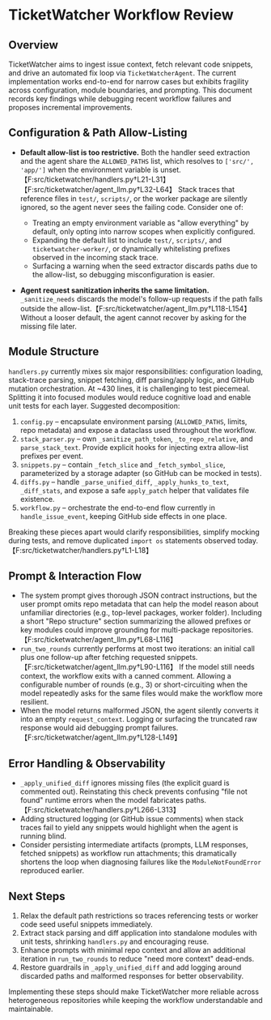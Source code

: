 # TicketWatcher Workflow Review

## Overview
TicketWatcher aims to ingest issue context, fetch relevant code snippets, and drive an automated fix loop via `TicketWatcherAgent`. The current implementation works end-to-end for narrow cases but exhibits fragility across configuration, module boundaries, and prompting. This document records key findings while debugging recent workflow failures and proposes incremental improvements.

## Configuration & Path Allow-Listing
* **Default allow-list is too restrictive.** Both the handler seed extraction and the agent share the `ALLOWED_PATHS` list, which resolves to `['src/', 'app/']` when the environment variable is unset.【F:src/ticketwatcher/handlers.py†L21-L31】【F:src/ticketwatcher/agent_llm.py†L32-L64】 Stack traces that reference files in `test/`, `scripts/`, or the worker package are silently ignored, so the agent never sees the failing code. Consider one of:
  * Treating an empty environment variable as "allow everything" by default, only opting into narrow scopes when explicitly configured.
  * Expanding the default list to include `test/`, `scripts/`, and `ticketwatcher-worker/`, or dynamically whitelisting prefixes observed in the incoming stack trace.
  * Surfacing a warning when the seed extractor discards paths due to the allow-list, so debugging misconfiguration is easier.

* **Agent request sanitization inherits the same limitation.** `_sanitize_needs` discards the model's follow-up requests if the path falls outside the allow-list.【F:src/ticketwatcher/agent_llm.py†L118-L154】 Without a looser default, the agent cannot recover by asking for the missing file later.

## Module Structure
`handlers.py` currently mixes six major responsibilities: configuration loading, stack-trace parsing, snippet fetching, diff parsing/apply logic, and GitHub mutation orchestration. At ~430 lines, it is challenging to test piecemeal. Splitting it into focused modules would reduce cognitive load and enable unit tests for each layer. Suggested decomposition:

1. `config.py` – encapsulate environment parsing (`ALLOWED_PATHS`, limits, repo metadata) and expose a dataclass used throughout the workflow.
2. `stack_parser.py` – own `_sanitize_path_token`, `_to_repo_relative`, and `parse_stack_text`. Provide explicit hooks for injecting extra allow-list prefixes per event.
3. `snippets.py` – contain `_fetch_slice` and `_fetch_symbol_slice`, parameterized by a storage adapter (so GitHub can be mocked in tests).
4. `diffs.py` – handle `_parse_unified_diff`, `_apply_hunks_to_text`, `_diff_stats`, and expose a safe `apply_patch` helper that validates file existence.
5. `workflow.py` – orchestrate the end-to-end flow currently in `handle_issue_event`, keeping GitHub side effects in one place.

Breaking these pieces apart would clarify responsibilities, simplify mocking during tests, and remove duplicated `import os` statements observed today.【F:src/ticketwatcher/handlers.py†L1-L18】

## Prompt & Interaction Flow
* The system prompt gives thorough JSON contract instructions, but the user prompt omits repo metadata that can help the model reason about unfamiliar directories (e.g., top-level packages, worker folder). Including a short "Repo structure" section summarizing the allowed prefixes or key modules could improve grounding for multi-package repositories.【F:src/ticketwatcher/agent_llm.py†L68-L116】
* `run_two_rounds` currently performs at most two iterations: an initial call plus one follow-up after fetching requested snippets.【F:src/ticketwatcher/agent_llm.py†L90-L116】 If the model still needs context, the workflow exits with a canned comment. Allowing a configurable number of rounds (e.g., 3) or short-circuiting when the model repeatedly asks for the same files would make the workflow more resilient.
* When the model returns malformed JSON, the agent silently converts it into an empty `request_context`. Logging or surfacing the truncated raw response would aid debugging prompt failures.【F:src/ticketwatcher/agent_llm.py†L128-L149】

## Error Handling & Observability
* `_apply_unified_diff` ignores missing files (the explicit guard is commented out). Reinstating this check prevents confusing "file not found" runtime errors when the model fabricates paths.【F:src/ticketwatcher/handlers.py†L266-L313】
* Adding structured logging (or GitHub issue comments) when stack traces fail to yield any snippets would highlight when the agent is running blind.
* Consider persisting intermediate artifacts (prompts, LLM responses, fetched snippets) as workflow run attachments; this dramatically shortens the loop when diagnosing failures like the `ModuleNotFoundError` reproduced earlier.

## Next Steps
1. Relax the default path restrictions so traces referencing tests or worker code seed useful snippets immediately.
2. Extract stack parsing and diff application into standalone modules with unit tests, shrinking `handlers.py` and encouraging reuse.
3. Enhance prompts with minimal repo context and allow an additional iteration in `run_two_rounds` to reduce "need more context" dead-ends.
4. Restore guardrails in `_apply_unified_diff` and add logging around discarded paths and malformed responses for better observability.

Implementing these steps should make TicketWatcher more reliable across heterogeneous repositories while keeping the workflow understandable and maintainable.
